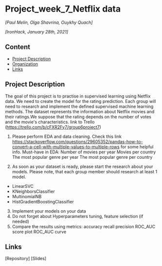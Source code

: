 # Project_week_7_Netflix data
*[Paul Melin, Olga Shavrina, Ouykhy Quach]*

*[IronHack, January 28th, 2021]*

## Content
- [Project Description](#project-description)
- [Organization](#organization)
- [Links](#links)

## Project Description
The goal of this project is to practise in supervised learning using Netflix data. We need to create the model for the rating prediction. Each group will need to research and implement the defined supervised machine learning methods.
The dataset represents the information about Netflix movies and their ratings.We suppose that the rating depends on the number of votes and the movie's characteristics.
link to Trello (https://trello.com/b/cFXR2Fy7/group6project7)

1. Please perform EDA and data cleaning. Check this link https://stackoverflow.com/questions/29605352/pandas-how-to-convert-a-cell-with-multiple-values-to-multiple-rows for some helpful info.
Must-have in EDA:
Number of movies per year
Movies per country
The most popular genre per year
The most popular genre per country

2. As soon as your dataset is ready, please start the research about your models. Please note, that each group member should research at least 1 model.
- LinearSVC
- KNeighborsClassifier
- MultinomialNB
- HistGradientBoostingClassifier

3. Implement your models on your data 
4. Do not forget about Hyperparameters tuning, feature selection (if needed)
5. Compare the results using metrics:
accuracy
recall
precision
ROC_AUC score
plot ROC_AUC curve


## Links

[Repository]
[Slides]
